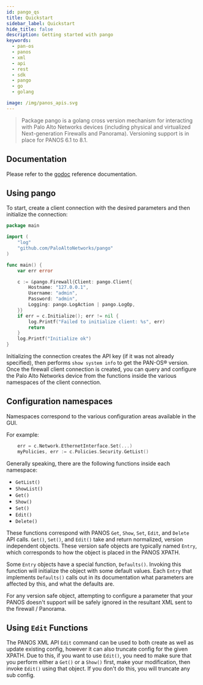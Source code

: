 ```yaml
---
id: pango_qs
title: Quickstart
sidebar_label: Quickstart
hide_title: false
description: Getting started with pango
keywords:
  - pan-os
  - panos
  - xml
  - api
  - rest
  - sdk
  - pango
  - go
  - golang

image: /img/panos_apis.svg
---
```


> Package pango is a golang cross version mechanism for interacting with Palo Alto Networks devices (including physical and virtualized Next-generation Firewalls and Panorama). Versioning support is in place for PANOS 6.1 to 8.1.

## Documentation

Please refer to the [godoc](https://godoc.org/github.com/PaloAltoNetworks/pango) reference documentation.

## Using pango

To start, create a client connection with the desired parameters and then initialize the connection:

```go
package main

import (
    "log"
    "github.com/PaloAltoNetworks/pango"
)

func main() {
    var err error

    c := &pango.Firewall{Client: pango.Client{
        Hostname: "127.0.0.1",
        Username: "admin",
        Password: "admin",
        Logging: pango.LogAction | pango.LogOp,
    }}
    if err = c.Initialize(); err != nil {
        log.Printf("Failed to initialize client: %s", err)
        return
    }
    log.Printf("Initialize ok")
}
```

Initializing the connection creates the API key (if it was not already specified), then performs `show system info` to get the PAN-OS® version. Once the firewall client connection is created, you can query and configure the Palo Alto Networks device from the functions inside the various namespaces of the client connection.

## Configuration namespaces

Namespaces correspond to the various configuration areas available in the GUI.

For example:

```go
    err = c.Network.EthernetInterface.Set(...)
    myPolicies, err := c.Policies.Security.GetList()
```

Generally speaking, there are the following functions inside each namespace:

- `GetList()`
- `ShowList()`
- `Get()`
- `Show()`
- `Set()`
- `Edit()`
- `Delete()`

These functions correspond with PANOS `Get`, `Show`, `Set`, `Edit`, and `Delete` API calls. `Get()`, `Set()`, and `Edit()` take and return normalized, version independent objects. These version safe objects are typically named `Entry`, which corresponds to how the object is placed in the PANOS XPATH.

Some `Entry` objects have a special function, `Defaults()`. Invoking this function will initialize the object with some default values. Each `Entry` that implements `Defaults()` calls out in its documentation what parameters are affected by this, and what the defaults are.

For any version safe object, attempting to configure a parameter that your PANOS doesn't support will be safely ignored in the resultant XML sent to the firewall / Panorama.

## Using `Edit` Functions

The PANOS XML API `Edit` command can be used to both create as well as update existing config, however it can also truncate config for the given XPATH. Due to this, if you want to use `Edit()`, you need to make sure that you perform either a `Get()` or a `Show()` first, make your modification, then invoke `Edit()` using that object. If you don't do this, you will truncate any sub config.
